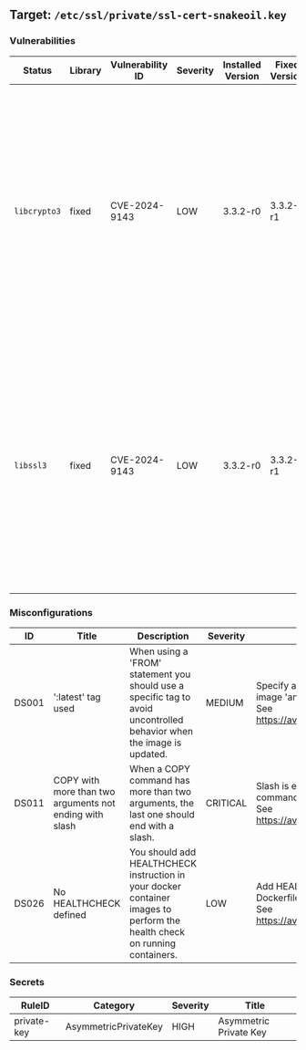 
## Target: `/etc/ssl/private/ssl-cert-snakeoil.key`
### Vulnerabilities
| Status | Library | Vulnerability ID | Severity | Installed Version | Fixed Version | Title | References |
|--------|---------|------------------|----------|-------------------|---------------|-------|------------|
| `libcrypto3`| fixed | CVE-2024-9143 | LOW | 3.3.2-r0 | 3.3.2-r1 | openssl: Low-level invalid GF(2^m) parameters lead to OOB memory access |[https://access.redhat.com/security/cve/CVE-2024-9143](https://access.redhat.com/security/cve/CVE-2024-9143), [https://github.com/openssl/openssl/commit/72ae83ad214d2eef262461365a1975707f862712](https://github.com/openssl/openssl/commit/72ae83ad214d2eef262461365a1975707f862712), [https://github.com/openssl/openssl/commit/bc7e04d7c8d509fb78fc0e285aa948fb0da04700](https://github.com/openssl/openssl/commit/bc7e04d7c8d509fb78fc0e285aa948fb0da04700), [https://github.com/openssl/openssl/commit/c0d3e4d32d2805f49bec30547f225bc4d092e1f4](https://github.com/openssl/openssl/commit/c0d3e4d32d2805f49bec30547f225bc4d092e1f4), [https://github.com/openssl/openssl/commit/fdf6723362ca51bd883295efe206cb5b1cfa5154](https://github.com/openssl/openssl/commit/fdf6723362ca51bd883295efe206cb5b1cfa5154), [https://github.openssl.org/openssl/extended-releases/commit/8efc0cbaa8ebba8e116f7b81a876a4123594d86a](https://github.openssl.org/openssl/extended-releases/commit/8efc0cbaa8ebba8e116f7b81a876a4123594d86a), [https://github.openssl.org/openssl/extended-releases/commit/9d576994cec2b7aa37a91740ea7e680810957e41](https://github.openssl.org/openssl/extended-releases/commit/9d576994cec2b7aa37a91740ea7e680810957e41), [https://nvd.nist.gov/vuln/detail/CVE-2024-9143](https://nvd.nist.gov/vuln/detail/CVE-2024-9143), [https://openssl-library.org/news/secadv/20241016.txt](https://openssl-library.org/news/secadv/20241016.txt), [https://www.cve.org/CVERecord?id=CVE-2024-9143](https://www.cve.org/CVERecord?id=CVE-2024-9143) |
| `libssl3`| fixed | CVE-2024-9143 | LOW | 3.3.2-r0 | 3.3.2-r1 | openssl: Low-level invalid GF(2^m) parameters lead to OOB memory access |[https://access.redhat.com/security/cve/CVE-2024-9143](https://access.redhat.com/security/cve/CVE-2024-9143), [https://github.com/openssl/openssl/commit/72ae83ad214d2eef262461365a1975707f862712](https://github.com/openssl/openssl/commit/72ae83ad214d2eef262461365a1975707f862712), [https://github.com/openssl/openssl/commit/bc7e04d7c8d509fb78fc0e285aa948fb0da04700](https://github.com/openssl/openssl/commit/bc7e04d7c8d509fb78fc0e285aa948fb0da04700), [https://github.com/openssl/openssl/commit/c0d3e4d32d2805f49bec30547f225bc4d092e1f4](https://github.com/openssl/openssl/commit/c0d3e4d32d2805f49bec30547f225bc4d092e1f4), [https://github.com/openssl/openssl/commit/fdf6723362ca51bd883295efe206cb5b1cfa5154](https://github.com/openssl/openssl/commit/fdf6723362ca51bd883295efe206cb5b1cfa5154), [https://github.openssl.org/openssl/extended-releases/commit/8efc0cbaa8ebba8e116f7b81a876a4123594d86a](https://github.openssl.org/openssl/extended-releases/commit/8efc0cbaa8ebba8e116f7b81a876a4123594d86a), [https://github.openssl.org/openssl/extended-releases/commit/9d576994cec2b7aa37a91740ea7e680810957e41](https://github.openssl.org/openssl/extended-releases/commit/9d576994cec2b7aa37a91740ea7e680810957e41), [https://nvd.nist.gov/vuln/detail/CVE-2024-9143](https://nvd.nist.gov/vuln/detail/CVE-2024-9143), [https://openssl-library.org/news/secadv/20241016.txt](https://openssl-library.org/news/secadv/20241016.txt), [https://www.cve.org/CVERecord?id=CVE-2024-9143](https://www.cve.org/CVERecord?id=CVE-2024-9143) |
### Misconfigurations
| ID | Title | Description | Severity | Message | Code |
|----|-------|-------------|----------|---------|------|
| DS001 |':latest' tag used | When using a 'FROM' statement you should use a specific tag to avoid uncontrolled behavior when the image is updated. | MEDIUM | Specify a tag in the 'FROM' statement for image 'ansibleplaybookbundle/apb-base' <br> See https://avd.aquasec.com/misconfig/ds001 |  <pre>1 FROM ansibleplaybookbundle/apb-base <br> </pre>|
| DS011 |COPY with more than two arguments not ending with slash | When a COPY command has more than two arguments, the last one should end with a slash. | CRITICAL | Slash is expected at the end of COPY command argument '}}' <br> See https://avd.aquasec.com/misconfig/ds011 |  <pre>7 COPY . /opt/ansible/roles/{{ role_name }} <br> </pre>|
| DS026 |No HEALTHCHECK defined | You should add HEALTHCHECK instruction in your docker container images to perform the health check on running containers. | LOW | Add HEALTHCHECK instruction in your Dockerfile <br> See https://avd.aquasec.com/misconfig/ds026 | |
### Secrets
| RuleID | Category | Severity | Title |
|--------|----------|----------|-------|
|private-key| AsymmetricPrivateKey |HIGH | Asymmetric Private Key |